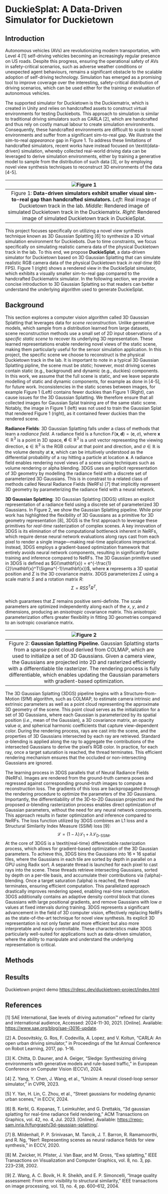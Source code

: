 # DuckieSplat: A Data-Driven Simulator for Duckietown

## Introduction 

Autonomous vehicles (AVs) are revolutionizing modern transportation, with Level 4 [1] self-driving vehicles becoming an increasingly regular presence on US roads. Despite this progress, ensuring the operational safety of AVs in safety-critical scenarios, such as adverse weather conditions or unexpected agent behaviours, remains a significant obstacle to the scalable adoption of self-driving technology. Simulation has emerged as a promising tool to improve coverage over the interesting, safety-critical distribution of driving scenarios, which can be used either for the training or evaluation of autonomous vehicles. 

The supported simulator for Duckietown is the Duckiematrix, which is created in Unity and relies on handcrafted assets to construct virtual environments for testing Duckiebots. This approach to simulation is similar to traditional driving simulators such as CARLA [2], which are handcrafted and thus rely on costly manual labour to create simulation environments. Consequently, these handcrafted environments are difficult to scale to novel environments and suffer from a significant sim-to-real gap. We illustrate the sim-to-real *appearance* gap in Figure 1. To address these limitations of handcrafted simulators, recent works have instead focused on \textit{data-driven} simulation, whereby collected real-world driving data can be leveraged to derive simulation environments, either by training a generative model to sample from the distribution of such data [3], or by employing novel view synthesis techniques to reconstruct 3D environments of the data [4-5]. 

| ![Figure 1](fig1.png) |
|:--:|
| Figure 1: **Data-driven simulators exhibit smaller visual sim-to-real gap than handcrafted simulators.** *Left*: Real image of Duckietown track in the lab. *Middle*: Rendered image of simulated Duckietown track in the Duckiematrix. *Right*: Rendered image of simulated Duckietown track in DuckieSplat. |

This project focuses specifically on utilizing a novel view synthesis technique known as 3D Gaussian Splatting [6] to synthesize a 3D virtual simulation environment for Duckiebots. Due to time constraints, we focus specifically on simulating realistic camera data of the physical Duckietown track in the lab. To this end, we propose **DuckieSplat**, a data-driven simulator for Duckietown based on 3D Gaussian Splatting that can simulate realistic RGB camera data of the physical Duckietown track *in real-time* (60 FPS). Figure 1 (right) shows a rendered view in the DuckieSplat simulator, which exhibits a visually smaller sim-to-real gap compared to the handcrafted Duckiematrix simulator. In the following section, we provide a concise introduction to 3D Gaussian Splatting so that readers can better understand the underlying algorithm used to generate DuckieSplat.

## Background

This section explores a computer vision algorithm called 3D Gaussian Splatting that leverages data for *scene reconstruction*. Unlike generative models, which sample from a distribution learned from large datasets, scene reconstruction methods use a small set of 2D input observations of a *specific static scene* to recover its underlying 3D representation. These learned representations enable rendering novel views of the static scene, making them particularly useful for the sensor simulation application. In this project, the specific scene we choose to reconstruct is the physical Duckietown track in the lab. It is important to note in a typical 3D Gaussian Splatting pipline, the scene must be *static*; however, most driving scenes contain static (e.g., background) and dynamic (e.g., duckies) components. In this work, we assume that the full scene is static, and we leave separate modelling of static and dynamic components, for example as done in [4-5], for future work. Inconsistencies in the static scenes between images, for example Figure 1 (Left) contains fewer duckies than Figure 1 (Right), can cause issues for the 3D Gaussian Splatting. We therefore ensure that all collected images for Gaussian Splat training are of the same static scene. Notably, the image in Figure 1 (left) was not used to train the Gaussian Splat that rendered Figure 1 (right), as it contained fewer duckies than the rendered scene.

**Radiance Fields**: 3D Gaussian Splatting falls under a class of methods that learn a *radiance field*. A radiance field is a function $F(\mathbf{x}, \mathbf{d}) = (\mathbf{c}, \sigma)$, where $\mathbf{x} \in \mathbb{R}^3$ is a point in 3D space, $\mathbf{d} \in \mathbb{R}^3$ is a unit vector representing the viewing direction, $\mathbf{c} \in \mathbb{R}^3$ is the RGB colour at that point and direction, and $\sigma \in \mathbb{R}$ is the volume density at $\mathbf{x}$, which can be intuitively understood as the differential probability of a ray hitting a particle at location $\mathbf{x}$. A radiance field enables rendering novel views of a scene using techniques such as volume rendering or alpha blending. 3DGS uses an explicit representation of 3D geometry by modelling the radiance field with a discrete set of parameterized 3D Gaussians. This is in constrast to a related class of methods called Neural Radiance Fields (NeRFs) [7] that implicitly represent 3D geometry by parameterizing the radiance field with a neural network.

**3D Gaussian Splatting**: 3D Gaussian Splatting (3DGS) utilizes an explicit representation of a radiance field using a discrete set of parameterized 3D Gaussians. In Figure 2, we show the Gaussian Splatting pipeline. While prior work has highlighted the flexibility of 3D Gaussians as a primitive for 3D geometry representation [8], 3DGS is the first approach to leverage these primitives for *real-time* rasterization of complex scenes. A key innovation of 3DGS is its elimination of the computational bottleneck inherent in NeRFs, which require dense neural network evaluations along rays cast from each pixel to render a single image—making real-time applications impractical. Instead, 3DGS employs a gradient-based optimization framework that entirely avoids neural network components, resulting in significantly faster training and inference compared to NeRFs. The 3D Gaussian primitive used in 3DGS is defined as $G(\mathbf{x}) = e^{-\frac{1}{2}\mathbf{x}^T\Sigma^{-1}\mathbf{x}}$, where $\mathbf{x}$ represents a 3D spatial position and $\Sigma$ is the 3D covariance matrix. 3DGS parameterizes $\Sigma$ using a scale matrix $S$ and a rotation matrix $R$:  
$$\Sigma = RS S^T R^T,$$  
which guarantees that $\Sigma$ remains positive semi-definite. The scale parameters are optimized independently along each of the $x$, $y$, and $z$ dimensions, producing an *anisotropic* covariance matrix. This anisotropic parameterization offers greater flexibility in fitting 3D geometries compared to an isotropic covariance matrix. 

| ![Figure 2](fig2.png) |
|:--:|
| Figure 2: **Gaussian Splatting Pipeline.** Gaussian Splatting starts from a sparse point cloud derived from COLMAP, which are used to initialize a set of 3D Gaussians. Given a camera view, the Gaussians are projected into 2D and rasterized efficiently with a differentiable tile rasterizer. The rendering process is fully differentiable, which enables updating the Gaussian parameters with gradient-based optimization.|

The 3D Gaussian Splatting (3DGS) pipeline begins with a Structure-from-Motion (SfM) algorithm, such as COLMAP, to estimate camera intrinsic and extrinsic parameters as well as a point cloud representing the approximate 3D geometry of the scene. This point cloud serves as the initialization for a set of 3D Gaussians, where each Gaussian is parameterized by its spatial position (*i.e.*, mean of the Gaussian), a 3D covariance matrix, an opacity value $\alpha$, and spherical harmonic coefficients that capture view-dependent color. During the rendering process, rays are cast into the scene, and the properties of 3D Gaussians intersected by each ray are retrieved. Standard $\alpha$-blending is applied along the ray to aggregate the contributions of the intersected Gaussians to derive the pixel’s RGB color. In practice, for each ray, once a target saturation is reached, the thread terminates. This efficient rendering mechanism ensures that the occluded or non-intersecting Gaussians are ignored.

The learning process in 3DGS parallels that of Neural Radiance Fields (NeRFs). Images are rendered from the ground-truth camera poses and regressed against corresponding ground-truth images to compute a reconstruction loss. The gradients of this loss are backpropagated through the rendering procedure to optimize the parameters of the 3D Gaussians. Importantly, the differentiability of the 3D-to-2D Gaussian projection and the proposed $\alpha$-blending rasterization process enables direct optimization of Gaussian parameters, without the need for any neural network components. This approach results in faster optimization and inference compared to NeRFs. The loss function utilized by 3DGS combines an L1 loss and a Structural Similarity Index Measure (SSIM) loss [9]:
$$\mathcal{L} = (1 - \lambda) \mathcal{L}_1 + \lambda \mathcal{L}_{\text{D-SSIM}}.$$
At the core of 3DGS is a \textit{real-time} differentiable rasterization process, which allows for gradient-based optimization of the 3D Gaussian parameters. To achieve this, 3DGS bins the Gaussians into $16 \times 16$ spatial tiles, where the Gaussians in each tile are sorted by depth in parallel on a GPU using Radix sort. A separate thread is launched for each pixel to cast rays into the scene. These threads retrieve intersecting Gaussians, sorted by depth on a per-tile basis, and accumulate their contributions via \(\alpha\)-blending. Once a target saturation \(\alpha\) is reached, the thread terminates, ensuring efficient computation. This parallelized approach drastically improves rendering speed, enabling real-time rasterization. 3DGS additionally contains an adaptive density control block that clones Gaussians with large positional gradients, and remove Gaussians with low $\alpha$ values at fixed intervals during training. 3DGS represents a significant advancement in the field of 3D computer vision, effectively replacing NeRFs as the state-of-the-art technique for novel view synthesis. Its explicit 3D representation is not only faster and more efficient but also more interpretable and easily controllable. These characteristics make 3DGS particularly well-suited for applications such as data-driven simulation, where the ability to manipulate and understand the underlying representation is critical.

## Methods 

## Results

Duckietown project demo https://rdesc.dev/duckietown-project/index.html

## References

[1] SAE International, Sae levels of driving automation™ refined for clarity and international audience, Accessed: 2024-11-30, 2021. [Online]. Available: https://www.sae.org/blog/sae-j3016-update.

[2] A. Dosovitskiy, G. Ros, F. Codevilla, A. Lopez, and V. Koltun, “CARLA: An open urban driving simulator,” in Proceedings of the 1st Annual Conference on Robot Learning, 2017, pp. 1–16.

[3] K. Chitta, D. Dauner, and A. Geiger, “Sledge: Synthesizing driving environments with generative models and rule-based traffic,” in European Conference on Computer Vision (ECCV), 2024.

[4] Z. Yang, Y. Chen, J. Wang, et al., “Unisim: A neural closed-loop sensor simulator,” in CVPR, 2023.

[5] Y. Yan, H. Lin, C. Zhou, et al., “Street gaussians for modeling dynamic urban scenes,” in ECCV, 2024.

[6] B. Kerbl, G. Kopanas, T. Leimkuhler, and G. Drettakis, “3d gaussian splatting for real-time radiance field rendering,” ACM Transactions on Graphics, vol. 42, no. 4, Jul. 2023. [Online]. Available: https://repo-sam.inria.fr/fungraph/3d-gaussian-splatting/.

[7] B. Mildenhall, P. P. Srinivasan, M. Tancik, J. T. Barron, R. Ramamoorthi, and R. Ng, “Nerf: Representing scenes as neural radiance fields for view synthesis,” in ECCV, 2020.

[8] M. Zwicker, H. Pfister, J. Van Baar, and M. Gross, “Ewa splatting,” IEEE Transactions on Visualization and Computer Graphics, vol. 8, no. 3, pp. 223–238, 2002.

[9] Z. Wang, A. C. Bovik, H. R. Sheikh, and E. P. Simoncelli, “Image quality assessment: From error visibility to structural similarity,” IEEE transactions on image processing, vol. 13, no. 4, pp. 600–612, 2004.


